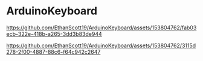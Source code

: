 # ArduinoKeyboard



https://github.com/EthanScott19/ArduinoKeyboard/assets/153804762/fab03ecb-322e-418b-a265-3dd3b83de944


https://github.com/EthanScott19/ArduinoKeyboard/assets/153804762/3115d278-2f00-4887-88c6-f64c942c2647

